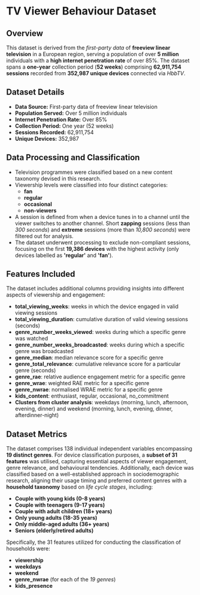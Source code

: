 # TV Viewer Behaviour Dataset

## Overview

This dataset is derived from the _first-party data_ of **freeview linear television** in a European region, serving a population of over **5 million** individuals with a **high internet penetration rate** of over 85%. The dataset spans a **one-year** collection period (**52 weeks**) comprising **62,911,754 sessions** recorded from **352,987 unique devices** connected via _HbbTV_.

## Dataset Details

- **Data Source:** First-party data of freeview linear television
- **Population Served:** Over 5 million individuals
- **Internet Penetration Rate:** Over 85%
- **Collection Period:** One year (52 weeks)
- **Sessions Recorded:** 62,911,754
- **Unique Devices:** 352,987

## Data Processing and Classification

- Television programmes were classified based on a new content taxonomy devised in this research.
- Viewership levels were classified into four distinct categories:
  - **fan**
  - **regular**
  - **occasional**
  - **non-viewers**
- A session is defined from when a device tunes in to a channel until the viewer switches to another channel. Short **zapping** sessions (less than _300 seconds_) and **extreme** sessions (more than _10,800 seconds_) were filtered out for analysis.
- The dataset underwent processing to exclude non-compliant sessions, focusing on the first **19,386 devices** with the highest activity (only devices labelled as **'regular'** and **'fan'**).

## Features Included

The dataset includes additional columns providing insights into different aspects of viewership and engagement:

- **total_viewing_weeks**: weeks in which the device engaged in valid viewing sessions
- **total_viewing_duration**: cumulative duration of valid viewing sessions (seconds)
- **genre_number_weeks_viewed**: weeks during which a specific genre was watched
- **genre_number_weeks_broadcasted**: weeks during which a specific genre was broadcasted
- **genre_median**: median relevance score for a specific genre
- **genre_total_relevance**: cumulative relevance score for a particular genre (seconds)
- **genre_rae**: relative audience engagement metric for a specific genre
- **genre_wrae**: weighted RAE metric for a specific genre
- **genre_nwrae**: normalised WRAE metric for a specific genre
- **kids_content**: enthusiast, regular, occasional, no_commitment
- **Clusters from cluster analysis**: weekdays (morning, lunch, afternoon, evening, dinner) and weekend (morning, lunch, evening, dinner, afterdinner-night)

## Dataset Metrics

The dataset comprises 138 individual independent variables encompassing **19 distinct genres**. For device classification purposes, a **subset of 31 features** was utilised, capturing essential aspects of viewer engagement, genre relevance, and behavioural tendencies. Additionally, each device was classified based on a well-established approach in sociodemographic research, aligning their usage timing and preferred content genres with a **household taxonomy** based on _life cycle stages_, including:

- **Couple with young kids (0-8 years)**
- **Couple with teenagers (9-17 years)**
- **Couple with adult children (18+ years)**
- **Only young adults (18-35 years)**
- **Only middle-aged adults (36+ years)**
- **Seniors (elderly/retired adults)**

Specifically, the 31 features utilized for conducting the classification of households were:

- **viewership**
- **weekdays**
- **weekend**
- **genre_nwrae** (for each of the _19 genres_)
- **kids_presence**
